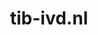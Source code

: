 ---
layout: post
title:  "tib-ivd.nl"
internal_url:  "/dutchgov/tib-ivd.nl.html"
categories: dutchgov
---